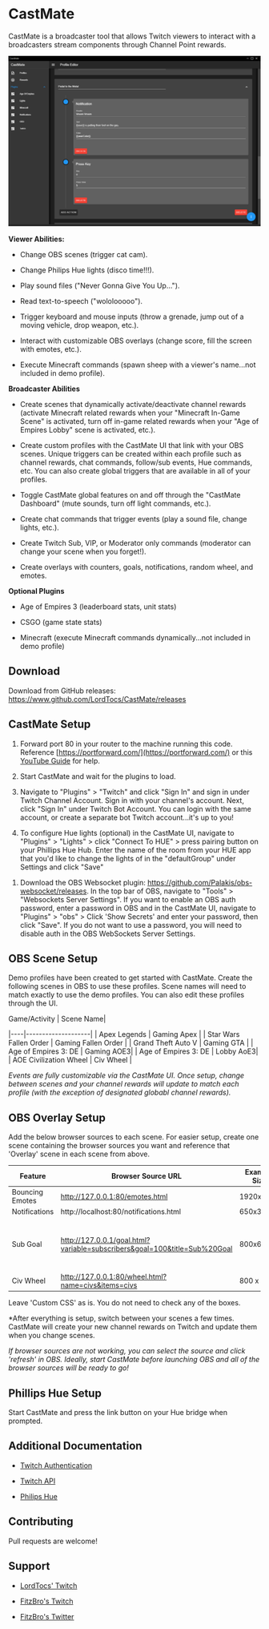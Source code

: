 # CastMate

CastMate is a broadcaster tool that allows Twitch viewers to interact with a broadcasters stream components through Channel Point rewards.

![CastMate UI Picture](docs/images/hero.png?raw=true)

**Viewer Abilities:**

- Change OBS scenes (trigger cat cam).

- Change Philips Hue lights (disco time!!!).

- Play sound files ("Never Gonna Give You Up...").

- Read text-to-speech ("wololooooo").

- Trigger keyboard and mouse inputs (throw a grenade, jump out of a moving vehicle, drop weapon, etc.).

- Interact with customizable OBS overlays (change score, fill the screen with emotes, etc.).

- Execute Minecraft commands (spawn sheep with a viewer's name...not included in demo profile).

**Broadcaster Abilities**

- Create scenes that dynamically activate/deactivate channel rewards (activate Minecraft related rewards when your "Minecraft In-Game Scene" is activated, turn off in-game related rewards when your "Age of Empires Lobby" scene is activated, etc.).

- Create custom profiles with the CastMate UI that link with your OBS scenes. Unique triggers can be created within each profile such as channel rewards, chat commands, follow/sub events, Hue commands, etc. You can also create global triggers that are available in all of your profiles.

- Toggle CastMate global features on and off through the "CastMate Dashboard" (mute sounds, turn off light commands, etc.).

- Create chat commands that trigger events (play a sound file, change lights, etc.).

- Create Twitch Sub, VIP, or Moderator only commands (moderator can change your scene when you forget!).

- Create overlays with counters, goals, notifications, random wheel, and emotes.

**Optional Plugins**

- Age of Empires 3 (leaderboard stats, unit stats)

- CSGO (game state stats)

- Minecraft (execute Minecraft commands dynamically...not included in demo profile)

## Download

Download from GitHub releases: https://www.github.com/LordTocs/CastMate/releases

## CastMate Setup

1. Forward port 80 in your router to the machine running this code. Reference [https://portforward.com/](https://portforward.com/) or this [YouTube Guide](https://www.youtube.com/watch?v=NTLDsEuQlYc&ab_channel=TheBreakdown) for help.

1. Start CastMate and wait for the plugins to load.

1. Navigate to "Plugins" > "Twitch" and click "Sign In" and sign in under Twitch Channel Account. Sign in with your channel's account. Next, click "Sign In" under Twitch Bot Account. You can login with the same account, or create a separate bot Twitch account...it's up to you!

1. To configure Hue lights (optional) in the CastMate UI, navigate to "Plugins" > "Lights" > click "Connect To HUE" > press pairing button on your Phillips Hue Hub. Enter the name of the room from your HUE app that you'd like to change the lights of in the "defaultGroup" under Settings and click "Save"

1) Download the OBS Websocket plugin: https://github.com/Palakis/obs-websocket/releases. In the top bar of OBS, navigate to "Tools" > "Websockets Server Settings". If you want to enable an OBS auth password, enter a password in OBS and in the CastMate UI, navigate to "Plugins" > "obs" > Click 'Show Secrets' and enter your password, then click "Save". If you do not want to use a password, you will need to disable auth in the OBS WebSockets Server Settings.

## OBS Scene Setup

Demo profiles have been created to get started with CastMate. Create the following scenes in OBS to use these profiles. Scene names will need to match exactly to use the demo profiles. You can also edit these profiles through the UI.

Game/Activity | Scene Name|

|----|--------------------|
| Apex Legends | Gaming Apex |
| Star Wars Fallen Order | Gaming Fallen Order |
| Grand Theft Auto V | Gaming GTA |
| Age of Empires 3: DE | Gaming AOE3|
| Age of Empires 3: DE | Lobby AoE3|
| AOE Civilization Wheel | Civ Wheel |

_Events are fully customizable via the CastMate UI._
_Once setup, change between scenes and your channel rewards will update to match each profile (with the exception of designated globabl channel rewards)._

## OBS Overlay Setup

Add the below browser sources to each scene. For easier setup, create one scene containing the browser sources you want and reference that 'Overlay' scene in each scene from above.

Feature| Browser Source URL | Example Size |Configuration
|---------|-----------------|--------------|-------------|
| Bouncing Emotes | http://127.0.0.1:80/emotes.html | 1920x1080 | N/A |
| Notifications | http://localhost:80/notifications.html | 650x350 | N/A |
| Sub Goal | http://127.0.0.1/goal.html?variable=subscribers&goal=100&title=Sub%20Goal | 800x600 | Update the 'goal' and 'title' variables in the URL to your liking |
| Civ Wheel | http://127.0.0.1:80/wheel.html?name=civs&items=civs | 800 x 600 | N/A |

Leave 'Custom CSS' as is. You do not need to check any of the boxes.

\*After everything is setup, switch between your scenes a few times. CastMate will create your new channel rewards on Twitch and update them when you change scenes.

_If browser sources are not working, you can select the source and click 'refresh' in OBS. Ideally, start CastMate before launching OBS and all of the browser sources will be ready to go!_

## Phillips Hue Setup

Start CastMate and press the link button on your Hue bridge when prompted.

## Additional Documentation

- [Twitch Authentication](https://dev.twitch.tv/docs/authentication)

* [Twitch API](https://dev.twitch.tv/docs/api/)

- [Philips Hue](https://developers.meethue.com/develop/get-started-2/)

## Contributing

Pull requests are welcome!

## Support

- [LordTocs' Twitch](https://www.twitch.tv/lordtocs)

* [FitzBro's Twitch](https://www.twitch.tv/fitzbro)

- [FitzBro's Twitter](https://twitter.com/fitzbro_gaming)
